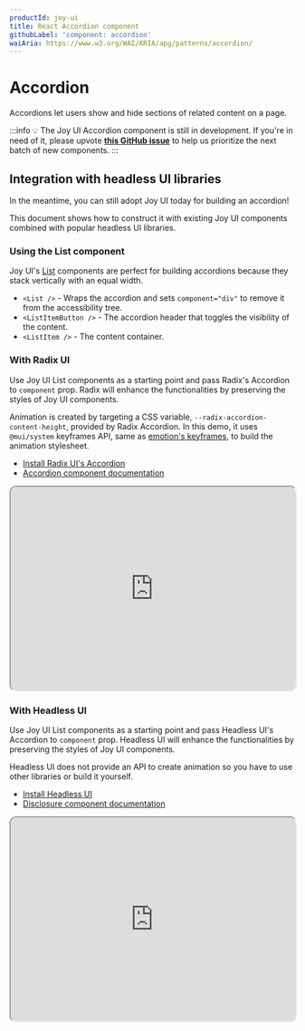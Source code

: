 ```yaml
---
productId: joy-ui
title: React Accordion component
githubLabel: 'component: accordion'
waiAria: https://www.w3.org/WAI/ARIA/apg/patterns/accordion/
---
```


# Accordion

<p class="description">Accordions let users show and hide sections of related content on a page.</p>

:::info
💡 The Joy UI Accordion component is still in development.
If you're in need of it, please upvote [**this GitHub issue**](https://github.com/mui/material-ui/issues/36281) to help us prioritize the next batch of new components.
:::

## Integration with headless UI libraries

In the meantime, you can still adopt Joy UI today for building an accordion!

This document shows how to construct it with existing Joy UI components combined with popular headless UI libraries.

### Using the List component

Joy UI's [List](/joy-ui/react-list/) components are perfect for building accordions because they stack vertically with an equal width.

- `<List />` - Wraps the accordion and sets `component="div"` to remove it from the accessibility tree.
- `<ListItemButton />` - The accordion header that toggles the visibility of the content.
- `<ListItem />` - The content container.

### With Radix UI

Use Joy UI List components as a starting point and pass Radix's Accordion to `component` prop. Radix will enhance the functionalities by preserving the styles of Joy UI components.

Animation is created by targeting a CSS variable, `--radix-accordion-content-height`, provided by Radix Accordion. In this demo, it uses `@mui/system` keyframes API, same as [emotion's keyframes](https://emotion.sh/docs/keyframes), to build the animation stylesheet.

- [Install Radix UI's Accordion](https://www.radix-ui.com/docs/primitives/components/accordion#installation)
- [Accordion component documentation](https://www.radix-ui.com/docs/primitives/components/accordion)

<iframe src="https://codesandbox.io/embed/joy-ui-feat-radix-accordion-4n2p04?module=%2Fdemo.tsx&fontsize=14&hidenavigation=1&theme=dark&view=preview"
     style="width:100%; height:360px; border:2; border-radius: 12px; overflow:hidden;"
     title="Joy UI feat. Radix UI Accordion"
     allow="accelerometer; ambient-light-sensor; camera; encrypted-media; geolocation; gyroscope; hid; microphone; midi; payment; usb; vr; xr-spatial-tracking"
     sandbox="allow-forms allow-modals allow-popups allow-presentation allow-same-origin allow-scripts"
   ></iframe>

### With Headless UI

Use Joy UI List components as a starting point and pass Headless UI's Accordion to `component` prop. Headless UI will enhance the functionalities by preserving the styles of Joy UI components.

Headless UI does not provide an API to create animation so you have to use other libraries or build it yourself.

- [Install Headless UI](https://headlessui.com/react/disclosure#installation)
- [Disclosure component documentation](https://headlessui.com/react/disclosure)

<iframe src="https://codesandbox.io/embed/joy-ui-feat-headless-ui-disclosure-g2mqpr?module=%2Fdemo.tsx&fontsize=14&hidenavigation=1&theme=dark&view=preview"
     style="width:100%; height:360px; border:2; border-radius: 12px; overflow:hidden;"
     title="Joy UI feat. Headless UI Disclosure"
     allow="accelerometer; ambient-light-sensor; camera; encrypted-media; geolocation; gyroscope; hid; microphone; midi; payment; usb; vr; xr-spatial-tracking"
     sandbox="allow-forms allow-modals allow-popups allow-presentation allow-same-origin allow-scripts"
   ></iframe>
